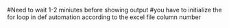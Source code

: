 #Need to wait 1-2 miniutes before showing output
#you have to initialize the for loop in def automation according to the excel file column number
